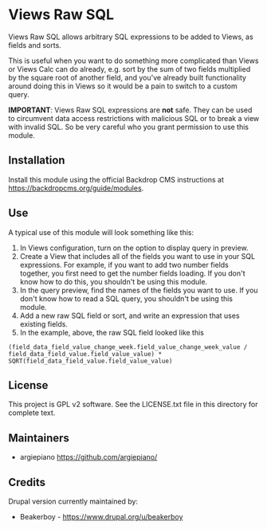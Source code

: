 Views Raw SQL
====

Views Raw SQL allows arbitrary SQL expressions to be added to Views, as fields and sorts. 

This is useful when you want to do something more complicated than Views or Views Calc can do already, e.g. sort by the sum of two fields multiplied by the square root of another field, and you've already built functionality around doing this in Views so it would be a pain to switch to a custom query.

**IMPORTANT**: Views Raw SQL expressions are __not__ safe. They can be used to circumvent data access restrictions with malicious SQL or to break a view with invalid SQL. So be very careful who you grant permission to use this module.

Installation
------------
Install this module using the official Backdrop CMS instructions at <https://backdropcms.org/guide/modules>.

Use
-----
A typical use of this module will look something like this:

1. In Views configuration, turn on the option to display query in preview.
2. Create a View that includes all of the fields you want to use in your SQL expressions. For example, if you want to add two number fields together, you first need to get the number fields loading. If you don't know how to do this, you shouldn't be using this module.
3. In the query preview, find the names of the fields you want to use. If you don't know how to read a SQL query, you shouldn't be using this module.
4. Add a new raw SQL field or sort, and write an expression that uses existing fields.
5. In the example, above, the raw SQL field looked like this

`(field_data_field_value_change_week.field_value_change_week_value / field_data_field_value.field_value_value) * SQRT(field_data_field_value.field_value_value)`

License
-------

This project is GPL v2 software. See the LICENSE.txt file in this directory for complete text.

Maintainers
-----------

* argiepiano <https://github.com/argiepiano/>

Credits
-------

Drupal version currently maintained by:
* Beakerboy - https://www.drupal.org/u/beakerboy